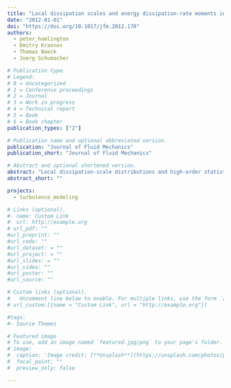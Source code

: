 ```yaml
---
title: "Local dissipation scales and energy dissipation-rate moments in channel flow"
date: "2012-01-01"
doi: "https://doi.org/10.1017/jfm.2012.170"
authors:
  - peter_hamlington
  - Dmitry Krasnov
  - Thomas Boeck
  - Joerg Schumacher

# Publication type.
# Legend:
# 0 = Uncategorized
# 1 = Conference proceedings
# 2 = Journal
# 3 = Work in progress
# 4 = Technical report
# 5 = Book
# 6 = Book chapter
publication_types: ["2"]

# Publication name and optional abbreviated version.
publication: "Journal of Fluid Mechanics"
publication_short: "Journal of Fluid Mechanics"

# Abstract and optional shortened version.
abstract: "Local dissipation-scale distributions and high-order statistics of the energy dissipation rate are examined in turbulent channel flow using very high-resolution direct numerical simulations at different Reynolds numbers. For sufficiently large Reynolds number, the dissipation-scale distributions and energy dissipation moments in the channel bulk flow agree with those in homogeneous isotropic turbulence, including only a weak Reynolds-number dependence of both the finest and largest scales. Systematic, but Reynolds number-independent, variations in the distributions and moments arise as the wall is approached. There are substantial differences in the moments between the lowest and the two larger values of Reynolds number. This is most likely caused by coherent vortices from the near-wall region, which fill the whole channel for low Reynolds number."
abstract_short: ""

projects:
  - turbulence_modeling

# Links (optional).
#- name: Custom Link
#  url: http://example.org
# url_pdf: ""
#url_preprint: ""
#url_code: ""
#url_dataset: = ""
#url_project: = ""
#url_slides: = ""
#url_video: ""
#url_poster: ""
#url_source: ""

# Custom links (optional).
#   Uncomment line below to enable. For multiple links, use the form `[{...}, {...}, {...}]`.
# url_custom:[{name = "Custom Link", url = "http://example.org"}]

#tags:
#- Source Themes

# Featured image
# To use, add an image named `featured.jpg/png` to your page's folder.
# image:
#  caption: 'Image credit: [**Unsplash**](https://unsplash.com/photos/pLCdAaMFLTE)'
#  focal_point: ""
#  preview_only: false

---
```

